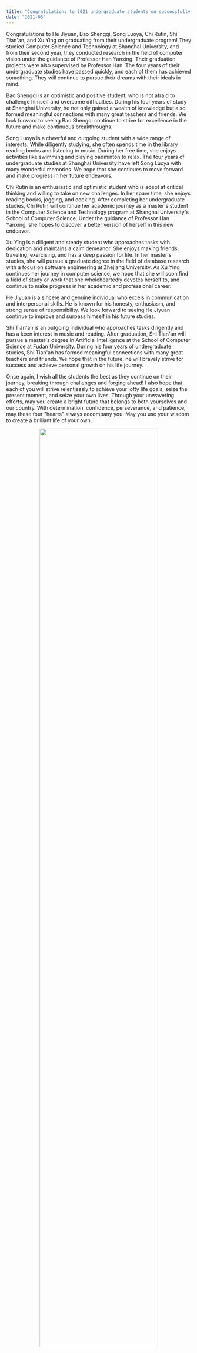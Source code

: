 ```yaml
---
title: "Congratulations to 2021 undergraduate students on successfully graduating!"
date: "2021-06"
---
```


Congratulations to He Jiyuan, Bao Shengqi, Song Luoya, Chi Rutin, Shi Tian'an, and Xu Ying on graduating from their undergraduate program! They studied Computer Science and Technology at Shanghai University, and from their second year, they conducted research in the field of computer vision under the guidance of Professor Han Yanxing. Their graduation projects were also supervised by Professor Han. The four years of their undergraduate studies have passed quickly, and each of them has achieved something. They will continue to pursue their dreams with their ideals in mind.

Bao Shengqi is an optimistic and positive student, who is not afraid to challenge himself and overcome difficulties. During his four years of study at Shanghai University, he not only gained a wealth of knowledge but also formed meaningful connections with many great teachers and friends. We look forward to seeing Bao Shengqi continue to strive for excellence in the future and make continuous breakthroughs.

Song Luoya is a cheerful and outgoing student with a wide range of interests. While diligently studying, she often spends time in the library reading books and listening to music. During her free time, she enjoys activities like swimming and playing badminton to relax. The four years of undergraduate studies at Shanghai University have left Song Luoya with many wonderful memories. We hope that she continues to move forward and make progress in her future endeavors.

Chi Rutin is an enthusiastic and optimistic student who is adept at critical thinking and willing to take on new challenges. In her spare time, she enjoys reading books, jogging, and cooking. After completing her undergraduate studies, Chi Rutin will continue her academic journey as a master's student in the Computer Science and Technology program at Shanghai University's School of Computer Science. Under the guidance of Professor Han Yanxing, she hopes to discover a better version of herself in this new endeavor.

Xu Ying is a diligent and steady student who approaches tasks with dedication and maintains a calm demeanor. She enjoys making friends, traveling, exercising, and has a deep passion for life. In her master's studies, she will pursue a graduate degree in the field of database research with a focus on software engineering at Zhejiang University. As Xu Ying continues her journey in computer science, we hope that she will soon find a field of study or work that she wholeheartedly devotes herself to, and continue to make progress in her academic and professional career.

He Jiyuan is a sincere and genuine individual who excels in communication and interpersonal skills. He is known for his honesty, enthusiasm, and strong sense of responsibility. We look forward to seeing He Jiyuan continue to improve and surpass himself in his future studies.

Shi Tian'an is an outgoing individual who approaches tasks diligently and has a keen interest in music and reading. After graduation, Shi Tian'an will pursue a master's degree in Artificial Intelligence at the School of Computer Science at Fudan University. During his four years of undergraduate studies, Shi Tian'an has formed meaningful connections with many great teachers and friends. We hope that in the future, he will bravely strive for success and achieve personal growth on his life journey.

Once again, I wish all the students the best as they continue on their journey, breaking through challenges and forging ahead! I also hope that each of you will strive relentlessly to achieve your lofty life goals, seize the present moment, and seize your own lives. Through your unwavering efforts, may you create a bright future that belongs to both yourselves and our country. With determination, confidence, perseverance, and patience, may these four "hearts" always accompany you! May you use your wisdom to create a brilliant life of your own.


<p align="center">
    <img src="/images/indexPic/2021/20210618.jpg" style="width: 80%">
</p>